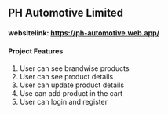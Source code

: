 ## PH Automotive Limited
#### websitelink: https://ph-automotive.web.app/

#### Project Features
1. User can see brandwise products
2. User can see product details
3. User can update product details
4. Use can add product in the cart
5. User can login and register

